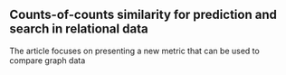 ## Counts-of-counts similarity for prediction and search in relational data

The article focuses on presenting a new metric that can be used to compare graph data